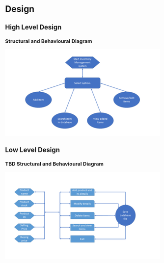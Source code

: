 # Design

## High Level Design 

### Structural and Behavioural Diagram

![HighLevelBehaviouralDiagram](https://github.com/The-lana/314189_miniproject/blob/main/2_Design/Behavioural_diagram/hl_diagram.png)

## Low Level Design 

### TBD Structural and Behavioural Diagram

![FeaturesBehaviouralDiagram](https://github.com/The-lana/314189_miniproject/blob/main/2_Design/Behavioural_diagram/diagram.png)
